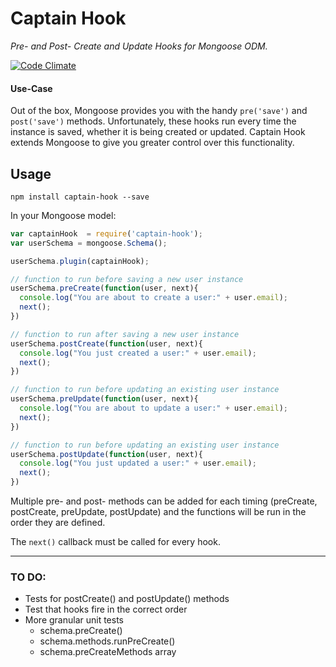 Captain Hook
============

*Pre- and Post- Create and Update Hooks for Mongoose ODM.*

[![Code Climate](https://codeclimate.com/github/nathanhackley/captain-hook/badges/gpa.svg)](https://codeclimate.com/github/nathanhackley/captain-hook)

#### Use-Case
Out of the box, Mongoose provides you with the handy `pre('save')` and `post('save')` methods. Unfortunately, these hooks run every time the instance is saved, whether it is being created or updated. Captain Hook extends Mongoose to give you greater control over this functionality.

## Usage

`npm install captain-hook --save`

In your Mongoose model:
```js
var captainHook  = require('captain-hook');
var userSchema = mongoose.Schema();

userSchema.plugin(captainHook);

// function to run before saving a new user instance
userSchema.preCreate(function(user, next){
  console.log("You are about to create a user:" + user.email);
  next();
})

// function to run after saving a new user instance
userSchema.postCreate(function(user, next){
  console.log("You just created a user:" + user.email);
  next();
})

// function to run before updating an existing user instance
userSchema.preUpdate(function(user, next){
  console.log("You are about to update a user:" + user.email);
  next();
})

// function to run before updating an existing user instance
userSchema.postUpdate(function(user, next){
  console.log("You just updated a user:" + user.email);
  next();
})

```

Multiple pre- and post- methods can be added for each timing (preCreate, postCreate, preUpdate, postUpdate) and the functions will be run in the order they are defined.

The `next()` callback must be called for every hook.

-------------------

### TO DO:
- Tests for postCreate() and postUpdate() methods
- Test that hooks fire in the correct order
- More granular unit tests
    - schema.preCreate()
    - schema.methods.runPreCreate()
    - schema.preCreateMethods array
